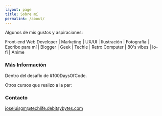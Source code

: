 ```yaml
---
layout: page
title: Sobre mí
permalink: /about/
---
```

Algunos de mis gustos y aspiraciones:

Front-end Web Developer \| Marketing \| UX/UI \| Ilustración \| Fotografía \| Escribo para mí \| Blogger \| Geek \| Techie \| Retro Computer \| 80's vibes \| lo-fi \| Anime

### Más Información

Dentro del desafío de #100DaysOfCode.

Otros cursos que realizo a la par:



### Contacto

[joseluisgm@techlife.debitsybytes.com](mailto:joseluisgm@techlife.debitsybytes.com)